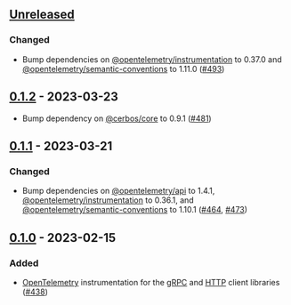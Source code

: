 ## [Unreleased]

### Changed

- Bump dependencies on [@opentelemetry/instrumentation](https://github.com/open-telemetry/opentelemetry-js/tree/main/experimental/packages/opentelemetry-instrumentation) to 0.37.0 and [@opentelemetry/semantic-conventions](https://github.com/open-telemetry/opentelemetry-js/tree/main/packages/opentelemetry-semantic-conventions) to 1.11.0 ([#493](https://github.com/cerbos/cerbos-sdk-javascript/pull/493))

## [0.1.2] - 2023-03-23

- Bump dependency on [@cerbos/core](../core/README.md) to 0.9.1 ([#481](https://github.com/cerbos/cerbos-sdk-javascript/pull/481))

## [0.1.1] - 2023-03-21

### Changed

- Bump dependencies on [@opentelemetry/api](https://github.com/open-telemetry/opentelemetry-js/tree/main/api) to 1.4.1, [@opentelemetry/instrumentation](https://github.com/open-telemetry/opentelemetry-js/tree/main/experimental/packages/opentelemetry-instrumentation) to 0.36.1, and [@opentelemetry/semantic-conventions](https://github.com/open-telemetry/opentelemetry-js/tree/main/packages/opentelemetry-semantic-conventions) to 1.10.1 ([#464](https://github.com/cerbos/cerbos-sdk-javascript/pull/464), [#473](https://github.com/cerbos/cerbos-sdk-javascript/pull/473))

## [0.1.0] - 2023-02-15

### Added

- [OpenTelemetry](https://opentelemetry.io) instrumentation for the [gRPC](../grpc/README.md) and [HTTP](../http/README.md) client libraries ([#438](https://github.com/cerbos/cerbos-sdk-javascript/pull/438))

[unreleased]: https://github.com/cerbos/cerbos-sdk-javascript/compare/@cerbos/opentelemetry@0.1.2...HEAD
[0.1.2]: https://github.com/cerbos/cerbos-sdk-javascript/compare/@cerbos/opentelemetry@0.1.1...@cerbos/opentelemetry@0.1.2
[0.1.1]: https://github.com/cerbos/cerbos-sdk-javascript/compare/@cerbos/opentelemetry@0.1.0...@cerbos/opentelemetry@0.1.1
[0.1.0]: https://github.com/cerbos/cerbos-sdk-javascript/compare/a3dcb572e0eeff4c4d86c9cc66c1d0c7e59c4853...@cerbos/opentelemetry@0.1.0
